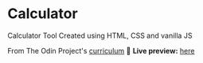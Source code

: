 # Calculator
 Calculator Tool
 Created using HTML, CSS and vanilla JS

From The Odin Project's [curriculum](https://www.theodinproject.com/courses/foundations/lessons/calculator)
🔗 **Live preview:** [here](https://leaf8910.github.io/Calculator)
